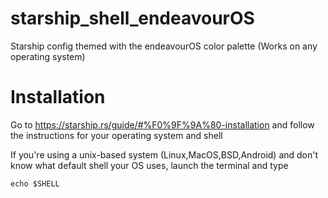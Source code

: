 # starship_shell_endeavourOS
Starship config themed with the endeavourOS color palette (Works on any operating system)

# Installation 
Go to https://starship.rs/guide/#%F0%9F%9A%80-installation and follow the instructions for your operating system and shell

If you're using a unix-based system (Linux,MacOS,BSD,Android) and don't know what default shell your OS uses, launch the terminal and type
```
echo $SHELL
```


